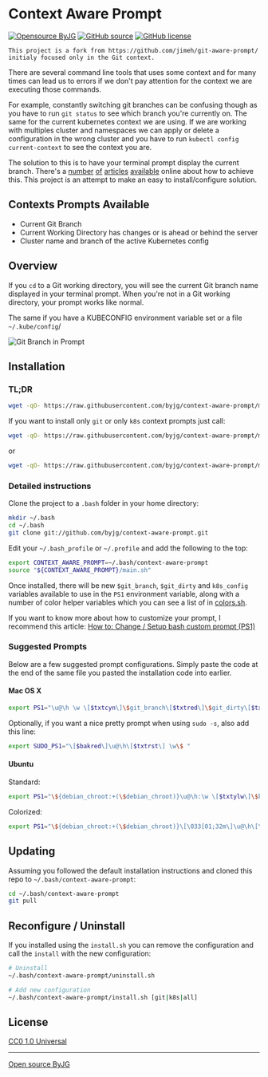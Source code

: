 # Context Aware Prompt

[![Opensource ByJG](https://img.shields.io/badge/opensource-byjg-success.svg)](http://opensource.byjg.com)
[![GitHub source](https://img.shields.io/badge/Github-source-informational?logo=github)](https://github.com/byjg/context-aware-prompt/)
[![GitHub license](https://img.shields.io/github/license/byjg/<<PROJECT>>.svg)](https://opensource.byjg.com/opensource/licensing.html)

```tip
This project is a fork from https://github.com/jimeh/git-aware-prompt/ 
initialy focused only in the Git context. 
```

There are several command line tools that uses some context and for many times can lead us to errors if
we don't pay attention for the context we are executing those commands. 

For example, constantly switching git branches can be confusing though as you have to
run `git status` to see which branch you're currently on. The same for the current kubernetes
context we are using. If we are working with multiples cluster and namespaces we can apply or delete 
a configuration in the wrong cluster and you have to run `kubectl config current-context` to see the context you are.  

The solution to this is to have your terminal prompt display the current
branch. There's a [number][1] [of][2] [articles][3] [available][4] online
about how to achieve this. This project is an attempt to make an easy to
install/configure solution.

[1]: http://aaroncrane.co.uk/2009/03/git_branch_prompt/
[2]: http://railstips.org/2009/2/2/bedazzle-your-bash-prompt-with-git-info
[3]: http://techblog.floorplanner.com/2008/12/14/working-with-git-branches/
[4]: http://www.intridea.com/2009/2/2/git-status-in-your-prompt

## Contexts Prompts Available

- Current Git Branch
- Current Working Directory has changes or is ahead or behind the server
- Cluster name and branch of the active Kubernetes config 

## Overview

If you `cd` to a Git working directory, you will see the current Git branch
name displayed in your terminal prompt. When you're not in a Git working
directory, your prompt works like normal.

The same if you have a KUBECONFIG environment variable set or a file `~/.kube/config`/

![Git Branch in Prompt](https://raw.github.com/byjg/context-aware-prompt/master/preview.png)

## Installation

### TL;DR

```bash
wget -qO- https://raw.githubusercontent.com/byjg/context-aware-prompt/master/install.sh | bash
```

If you want to install only `git` or only `k8s` context prompts just call:

```bash
wget -qO- https://raw.githubusercontent.com/byjg/context-aware-prompt/master/install.sh | bash -s git
```

or

```bash
wget -qO- https://raw.githubusercontent.com/byjg/context-aware-prompt/master/install.sh | bash -s k8s
```


### Detailed instructions

Clone the project to a `.bash` folder in your home directory:

```bash
mkdir ~/.bash
cd ~/.bash
git clone git://github.com/byjg/context-aware-prompt.git
```

Edit your `~/.bash_profile` or `~/.profile` and add the following to the top:

```bash
export CONTEXT_AWARE_PROMPT=~/.bash/context-aware-prompt
source "${CONTEXT_AWARE_PROMPT}/main.sh"
```

Once installed, there will be new `$git_branch`, `$git_dirty` and `k8s_config` variables
available to use in the `PS1` environment variable, along with a number of
color helper variables which you can see a list of in [colors.sh][].

[colors.sh]: https://github.com/byjg/context-aware-prompt/blob/master/colors.sh

If you want to know more about how to customize your prompt, I recommend
this article: [How to: Change / Setup bash custom prompt (PS1)][how-to]

[how-to]: http://www.cyberciti.biz/tips/howto-linux-unix-bash-shell-setup-prompt.html


### Suggested Prompts

Below are a few suggested prompt configurations. Simply paste the code at the
end of the same file you pasted the installation code into earlier.


#### Mac OS X

```bash
export PS1="\u@\h \w \[$txtcyn\]\$git_branch\[$txtred\]\$git_dirty\[$txtrst\]\$ "
```

Optionally, if you want a nice pretty prompt when using `sudo -s`, also add
this line:

```bash
export SUDO_PS1="\[$bakred\]\u@\h\[$txtrst\] \w\$ "
```


#### Ubuntu

Standard:

```bash
export PS1="\${debian_chroot:+(\$debian_chroot)}\u@\h:\w \[$txtylw\]\$k8s_config\[$txtrst\]\[$txtcyn\]\$git_branch\[$txtred\]\$git_dirty\[$txtrst\]\$ "
```

Colorized:

```bash
export PS1="\${debian_chroot:+(\$debian_chroot)}\[\033[01;32m\]\u@\h\[\033[00m\]:\[\033[01;34m\]\w\[\033[00m\] \[$txtylw\]\$k8s_config\[$txtrst\]\[$txtcyn\]\$git_branch\[$txtred\]\$git_dirty\[$txtrst\]\$ "
```


## Updating

Assuming you followed the default installation instructions and cloned this
repo to `~/.bash/context-aware-prompt`:

```bash
cd ~/.bash/context-aware-prompt
git pull
```

## Reconfigure / Uninstall

If you installed using the `install.sh` you can remove the configuration and call the `install` 
with the new configuration:

```bash
# Uninstall
~/.bash/context-aware-prompt/uninstall.sh

# Add new configuration
~/.bash/context-aware-prompt/install.sh [git|k8s|all]
```


## License

[CC0 1.0 Universal](http://creativecommons.org/publicdomain/zero/1.0/)

----
[Open source ByJG](http://opensource.byjg.com)
